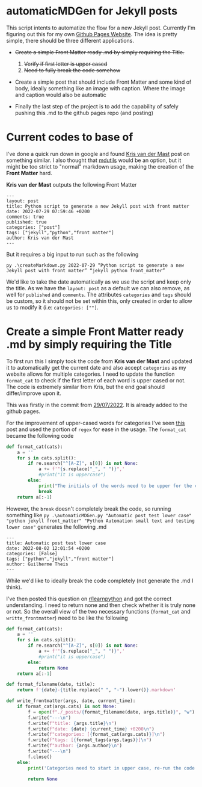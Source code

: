 # automaticMDGen for Jekyll posts

This script intents to automatize the flow for a new Jekyll post. Currently I'm figuring out this for my own [Github Pages Website](https://github.com/guilhermetheis/guilhermetheis.github.io). The idea is pretty simple, there should be three different applications.

* ~~Create a simple Front Matter ready .md by simply requiring the Title.~~
  
    1. ~~Verify if first letter is upper cased~~ 
    2. ~~Need to fully break the code somehow~~ 
* Create a simple post that should include Front Matter and some kind of body, ideally something like an image with caption. Where the image and caption would also be automatic
* Finally the last step of the project is to add the capability of safely pushing this .md to the github pages repo (and posting)

# Current codes to base of

I've done a quick run down in google and found [Kris van der Mast](https://www.krisvandermast.com/post/2022/03/08/python-script-to-generate-a-new-jekyll-post-with-front-matter.html) post on something similar. I also thought that [mdutils](https://github.com/didix21/mdutils) would be an option, but it might be too strict to "normal" markdown usage, making the creation of the **Front Matter** hard. 

**Kris van der Mast** outputs the following Front Matter

```
---
layout: post
title: Python script to generate a new Jekyll post with front matter
date: 2022-07-29 07:59:46 +0200
comments: true
published: true
categories: ["post"]
tags: ["jekyll","python","front matter"]
author: Kris van der Mast
---
```

But it requires a big input to run such as the following

```
py .\createMarkdown.py 2022-07-29 “Python script to generate a new Jekyll post with front matter” “jekyll python front_matter”
```

We'd like to take the date automatically as we use the script and keep only the title. As we have the `layout: post` as a default we can also remove, as well for `published` and `comments`. The attributes `categories` and `tags` should be custom, so it should not be set within this, only created in order to allow us to modify it (i.e: `categories: [""]`.

# Create a simple Front Matter ready .md by simply requiring the Title

To first run this I simply took the code from **Kris van der Mast** and updated it to automatically get the current date and also accept `categories` as my website allows for multiple categories. I need to update the function `format_cat` to check if the first letter of each word is upper cased or not. The code is extremely similar from Kris, but the end goal should differ/improve upon it. 

This was firstly in the commit from [29/07/2022](https://github.com/guilhermetheis/automaticMDGen/commit/9d8ad6092ce6f4535210d019b49826cc99cf2ac7). It is already added to the github pages. 

For the improvement of upper-cased words for categories I've seen [this](https://thispointer.com/check-if-first-letter-of-string-is-uppercase-in-python/) post and used the portion of `regex` for ease in the usage. The `format_cat` became the following code

```python
def format_cat(cats):
    a = ''
    for s in cats.split():
        if re.search("^[A-Z]", s[0]) is not None:
            a += f'"{s.replace("_", " ")}",'
            #print("it is uppercase")
        else:
            print("The initials of the words need to be upper for the categories")
            break
    return a[:-1]
```

However, the `break` doesn't completely break the code, so running something like `py .\automaticMDGen.py "Automatic post test lower case" "python jekyll front_matter" "Python Automation small text and testing lower case"` generates the following .md

```
---
title: Automatic post test lower case
date: 2022-08-02 12:01:54 +0200
categories: [False]
tags: ["python","jekyll","front matter"]
author: Guilherme Theis
---
```

While we'd like to ideally break the code completely (not generate the .md I think).

I've then posted this question on [r/learnpython](https://www.reddit.com/r/learnpython/comments/we71px/trying_to_complete_break_my_program_and_even/) and got the correct understanding. I need to return none and then check whether it is truly none or not. So the overall view of the two necessary functions (`format_cat` and `writte_frontmatter`) need to be like the following

```python
def format_cat(cats):
    a = ''
    for s in cats.split():
        if re.search("^[A-Z]", s[0]) is not None:
            a += f'"{s.replace("_", " ")}",'
            #print("it is uppercase")
        else:
            return None
    return a[:-1]

def format_filename(date, title):
    return f'{date}-{title.replace(" ", "-").lower()}.markdown'

def write_frontmatter(args, date, current_time):
    if format_cat(args.cats) is not None:
        f = open(f"./_posts/{format_filename(date, args.title)}", "w")
        f.write("---\n")
        f.write(f"title: {args.title}\n")
        f.write(f"date: {date} {current_time} +0200\n")
        f.write(f"categories: [{format_cat(args.cats)}]\n")
        f.write(f"tags: [{format_tags(args.tags)}]\n")
        f.write(f"author: {args.author}\n")
        f.write("---\n")
        f.close()
    else:
        print('Categories need to start in upper case, re-run the code with the correct input')
        
        return None
```